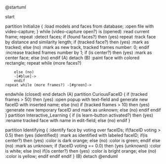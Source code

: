 @startuml

start

partition Initialize {
    :load models and faces from database;
    :open file with video-capture;
}
while (video-capture open?) is (opened)
    :read current frame;
    repeat
        :detect faces;
        if (found faces?) then (yes)
        repeat
            :track face by distance
            and
            similarity length;
            if (tracked face?) then (yes)
                :mark as
                tracked;
            else (no)
                :mark as
                new track,
                tracked frames
                number: 0;
            endif
            :increase tracked frames
            number by 1;
            if (is center?) then (yes)
                :mark as
                center face;
            else (no)
            endif
            (A)
            detach
            (B)
            :paint face
            with colored rectangle;
        repeat while (more faces?)

        else (no)
        -[#blue]->
        endif
    repeat while (more frames?) -[#green]->
endwhile (closed)
end
detach
(A)
partition CuriousFaceID {
    if (tracked frames > 50) then (yes)
        :open popup with text-field
        and generate new faceID
        with inserted name;
    else (no)
        if (tracked frames > 10) then (yes)
        :generate new
        temporary faceID
        and mark as unknown;
        else (no)
        endif
    endif
}
partition Interactive_Learning {
    if (is learn-button activated?) then (yes)
        :rename tracked face
        with name in edit-field;
    else (no)
    endif
}

partition Identifying {
    :identify face
    by voting over faceIDs;
    if(faceID voting > 0.5) then (yes (identified))
        :mark as identified
        with labeled faceID;
        if(is center?) then (yes)
            :color is
            dark orange;
        else (no)
        :color is
        green;
        endif
        else (no)
        :mark as unknown;
        if (faceID voting == 0.0) then (yes (unknown))
            :color is white;
        else (no)
            if(is center?) then (yes)
            :color is
            bright orange;
            else (no)
            :color is
            yellow;
            endif
        endif
    endif
}
(B)
detach
@enduml